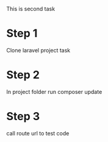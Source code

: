 This is second task 

# Step 1
Clone laravel project task

# Step 2 
In project folder run composer update


# Step 3
call route url to test code
